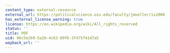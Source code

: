 ```yaml
---
content_type: external-resource
external_url: https://politicalscience.osu.edu/faculty/jmueller/is2000.pdf
has_external_license_warning: true
license: https://en.wikipedia.org/wiki/All_rights_reserved
status: ''
title: PDF
uid: 06c5e269-5a26-4c63-89f6-3f475f41d7a5
wayback_url: ''
---
```

